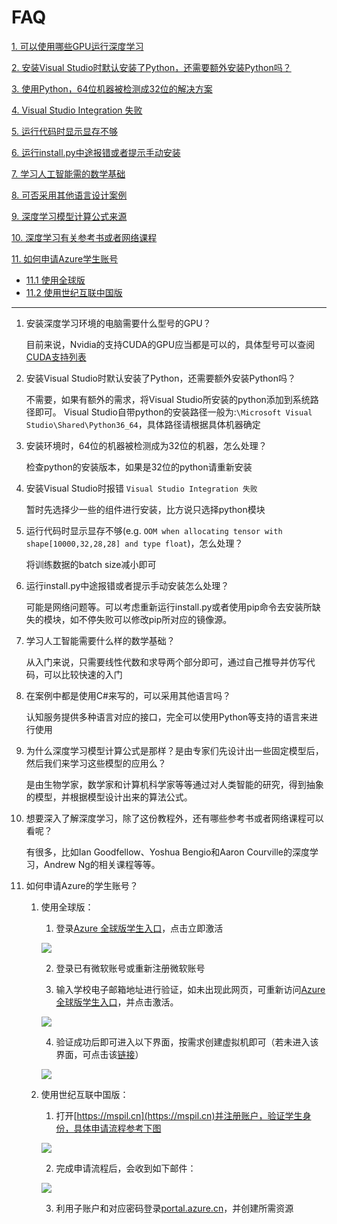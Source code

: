 # FAQ

[1. 可以使用哪些GPU运行深度学习](#GPUSupport)

[2. 安装Visual Studio时默认安装了Python，还需要额外安装Python吗？](#Python-and-VS)

[3. 使用Python，64位机器被检测成32位的解决方案](#32-64Bit-Machine)

[4. Visual Studio Integration 失败](#Visual-Studio-Integration)

[5. 运行代码时显示显存不够](#Allocation-Error)

[6. 运行install.py中途报错或者提示手动安装](#Install.py-Error)

[7. 学习人工智能需的数学基础](#Math-Foundation)

[8. 可否采用其他语言设计案例](#Replace-C#)

[9. 深度学习模型计算公式来源](#Origin-of-Formula)

[10. 深度学习有关参考书或者网络课程](#Other-Learning-Material)

[11. 如何申请Azure学生账号](#Azure-Student-Account)
 - [11.1 使用全球版](#Azure-Student-Account-Global)
 - [11.2 使用世纪互联中国版](#Azure-Student-Account-China)

---
<a name="GPUSupport"></a>

1. 安装深度学习环境的电脑需要什么型号的GPU？

    目前来说，Nvidia的支持CUDA的GPU应当都是可以的，具体型号可以查阅[CUDA支持列表](https://developer.nvidia.com/cuda-gpus)

<a name="Python-and-VS"></a>

2. 安装Visual Studio时默认安装了Python，还需要额外安装Python吗？

    不需要，如果有额外的需求，将Visual Studio所安装的python添加到系统路径即可。
    Visual Studio自带python的安装路径一般为:`\Microsoft Visual Studio\Shared\Python36_64`，具体路径请根据具体机器确定

<a name="32-64Bit-Machine"></a>

3. 安装环境时，64位的机器被检测成为32位的机器，怎么处理？

    检查python的安装版本，如果是32位的python请重新安装

<a name="Visual-Studio-Integration"></a>

4. 安装Visual Studio时报错 `Visual Studio Integration 失败` 

    暂时先选择少一些的组件进行安装，比方说只选择python模块

<a name="Allocation-Error"></a>

5. 运行代码时显示显存不够(e.g. `OOM when allocating tensor with shape[10000,32,28,28] and type float`)，怎么处理？

    将训练数据的batch size减小即可

<a name="Install.py-Error"></a>

6. 运行install.py中途报错或者提示手动安装怎么处理？

    可能是网络问题等。可以考虑重新运行install.py或者使用pip命令去安装所缺失的模块，如不停失败可以修改pip所对应的镜像源。

<a name="Math-Foundation"></a>

7. 学习人工智能需要什么样的数学基础？

    从入门来说，只需要线性代数和求导两个部分即可，通过自己推导并仿写代码，可以比较快速的入门

<a name="Replace-C#"></a>

8. 在案例中都是使用C#来写的，可以采用其他语言吗？

   认知服务提供多种语言对应的接口，完全可以使用Python等支持的语言来进行使用

<a name="Origin-of-Formula"></a>

9. 为什么深度学习模型计算公式是那样？是由专家们先设计出一些固定模型后，然后我们来学习这些模型的应用么？

    是由生物学家，数学家和计算机科学家等等通过对人类智能的研究，得到抽象的模型，并根据模型设计出来的算法公式。

<a name="Other-Learning-Material"></a>

10. 想要深入了解深度学习，除了这份教程外，还有哪些参考书或者网络课程可以看呢？

    有很多，比如Ian Goodfellow、Yoshua Bengio和Aaron Courville的深度学习，Andrew Ng的相关课程等等。

<a name="Azure-Student-Account"></a>

11. 如何申请Azure的学生账号？

    1. 使用全球版：<a name="Azure-Student-Account-Global"></a>
        1. 登录[Azure 全球版学生入口](https://azure.microsoft.com/zh-cn/free/students/)，点击立即激活

        ![](./img/Screenshot_title.png)

        2. 登录已有微软账号或重新注册微软账号

        3. 输入学校电子邮箱地址进行验证，如未出现此网页，可重新访问[Azure 全球版学生入口](https://azure.microsoft.com/zh-cn/free/students/)，并点击激活。

        ![](./img/Screenshot_validation.png)

        4. 验证成功后即可进入以下界面，按需求创建虚拟机即可（若未进入该界面，可点击该[链接](https://portal.azure.com/)）

        ![](./img/Screenshot_success.png)

    2. 使用世纪互联中国版：<a name="Azure-Student-Account-China"></a>
        1. 打开[https://mspil.cn](https://mspil.cn)并注册账户，验证学生身份，具体申请流程参考下图

        ![](./img/Application_process.jpg)

        2. 完成申请流程后，会收到如下邮件：

        ![](./img/Screenshot_mail.png)

        3. 利用子账户和对应密码登录[portal.azure.cn](https://portal.azure.cn)，并创建所需资源
